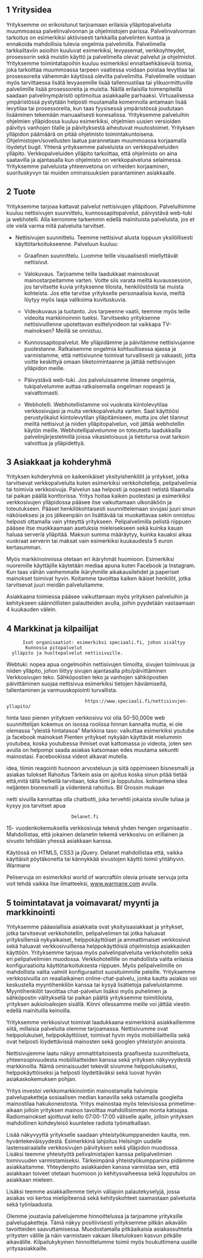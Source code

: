 ## 1 Yritysidea

Yrityksemme on erikoistunut tarjoamaan erilaisia ylläpitopalveluita muummoassa palvelinvalvonnan ja ohjelmistojen parissa. Palvelinvalvonnan tarkoitus on esimerkiksi aktiivisesti tarkkailla palvelinten kuntoa ja ennakoida mahdollisia tulevia ongelmia palvelimilla. Palvelimella tarkkailtaviin asioihin kuuluvat esimerkiksi, levyasemat, verkkoyhteydet, prosessorin sekä muistin käyttö ja palvelimella olevat palvelut ja ohjelmistot. Yrityksemme toimintatapoihin kuuluu esimerkiksi ennaltaehkäiseviä toimia, joka tarkoittaa muummoassa tarpeen vaatiessa voidaan poistaa levytilaa tai prosessoreita vähemmän käytössä olevilta palvelimilta. Palvelimelle voidaan myös tarvittaessa lisätä levyasemille lisää tallennustilaa tai ylikuormittuville palvelimille lisää prosessoreita ja muistia. Näillä erilaisilla toimenpiteillä saadaan palvelinympäristö optimoitua asiakkaalle parhaaksi. Virtuaalisessa ympäristössä pystytään helposti muutamalla komennolla antamaan lisää levytilaa tai prosessoreita, kun taas fyysisessä ympäristössä joudutaan lisääminen tekemään manuaalisesti konesalissa. Yrityksemme palveluihin ohjelmien ylläpidossa kuuluu esimerkiksi, ohjelmien uusien versioiden päivitys vanhojen tilalle ja päivityksestä aiheutuvat muutostoimet. Yrityksen ylläpidon päämäärä on pitää ohjelmisto toimintakuntoisena. Ohjelmistojen/sovellusten laatua parannetaan muummoassa korjaamalla löydetyt bugit. Yhtenä yrityksemme palveluista on verkkopalveluiden ylläpito. Verkkopalveluiden ylläpito tarkoittaa, että ohjelmisto on aina saatavilla ja ajantasalla kun ohjelmisto on verkkopalveluna selaimessa. Yrityksemme palveluista yhteenvetona on virheiden korjaaminen, suorituskyvyn tai muiden ominaisuuksien parantaminen asiakkaalle.



## 2 Tuote

Yrityksemme tarjoaa kattavat palvelut nettisivujen ylläpitoon. Palveluihimme kuuluu nettisivujen suunnittelu, kunnossapitopalvelut, päivystävä web-tuki ja webhotelli. Alla kerromme tarkemmin edellä mainituista palveluista, jos et ole vielä varma mitä palveluita tarvitset.

-	Nettisivujen suunnittelu. Teemme nettisivut alusta loppuun yksilöllisesti käyttötarkoitukseenne. Palveluun kuuluu:
        
	- Graafinen suunnittelu. Luomme teille visuaalisesti miellyttävät nettisivut.
        
	- Valokuvaus. Tarjoamme teille laadukkaat mainoskuvat mainostarpeitamme varten. Voitte siis varata meiltä kuvaussession, jos tarvitsette kuvia yrityksenne tiloista, henkilöstöstä tai muista kohteista. Jos ette tarvitse yritykselle personaalisia kuvia, meiltä löytyy myös laaja valikoima kuvituskuvia.
        
	- Videokuvaus ja tuotanto. Jos tarpeenne vaatii, teemme myös teille videoita markkinoinnin tueksi. Tarvitseeko yrityksenne nettisivuillenne upotettavan esittelyvideon tai vaikkapa TV-mainoksen? Meillä se onnistuu.
        
	- Kunnossapitopalvelut. Me ylläpidämme ja päivitämme nettisivujanne puolestanne. Ratkaisemme ongelmia kohtuullisessa ajassa ja varmistamme, että nettisivunne toimivat turvallisesti ja vakaasti, jotta voitte keskittyä omaan liiketoimintaanne ja jättää nettisivujen ylläpidon meille.
        
	- Päivystävä web-tuki. Jos palveluissamme ilmenee ongelmia, tukipalvelumme auttaa ratkaisemalla ongelman nopeasti ja vaivattomasti. 
        
	- Webhotelli. Webhotellistamme voi vuokrata kiintolevytilaa verkkosivujasi ja muita verkkopalveluita varten. Saat käyttöösi perustyökalut kiintolevytilan ylläpitämiseen, mutta jos olet tilannut meiltä nettisivut ja niiden ylläpitopalvelun, voit jättää webhotellin käytön meille. Webhotellipalvelumme on toteutettu laadukkailla palvelinjärjestelmillä joissa vikasietoisuus ja tietoturva ovat tarkoin valvottua ja ylläpidettyä.



## 3 Asiakkaat ja kohderyhmä

Yrityksen kohderyhmä on kaikenikäiset yksityishenkilöt ja yritykset, jotka tarvitsevat verkkopalveluita kuten esimerkiksi verkkohotelleja, pelipalvelimia tai toimivia verkkosivuja. Palvelun saa helposti ja nopeasti netistä tilaamalla tai paikan päällä konttorissa. Yritys hoitaa kaiken puolestasi ja esimerkiksi verkkosivujen ylläpidossa pääsee itse vaikuttamaan ulkonäköön ja toteutukseen. Pääset henkilökohtaisesti suunnittelemaan sivujasi juuri sinun näköiseksesi ja jos jälkeenpäin on lisättävää tai muokattavaa sekin onnistuu helposti ottamalla vain yhteyttä yritykseen. Pelipalvelimilla pelistä riippuen pääsee itse muokkaamaan asetuksia mieleisekseen sekä kuinka kauan haluaa serveriä ylläpitää. Maksun summa määräytyy, kuinka kauaksi aikaa vuokraat serverin tai maksat vain esimerkiksi kuukaudesta 5 euron kertasumman. 

Myös markkinoinnissa otetaan eri ikäryhmät huomioon. Esimerkiksi nuoremille käyttäjille käytetään mediaa apuna kuten Facebook ja Instagram. Kun taas vähän vanhemmalle ikäryhmille aikakausilehdet ja paperiset mainokset toimivat hyvin. Koitamme tavoittaa kaiken ikäiset henkilöt, jotka tarvitsevat juuri meidän palveluitamme. 

Asiakkaana toimiessa pääsee vaikuttamaan myös yrityksen palveluihin ja kehitykseen säännöllisten palautteiden avulla, joihin pyydetään vastaamaan 4 kuukauden välein.


## 4 Markkinat ja kilpailijat

          Isot organisaatiot: esimerkiksi speciaali.fi, johon sisältyy
           Kunnossa pitopalvelut
      ylläpito ja huoltopalvelut nettisivuille. 
   Webtuki: nopea apua ongelmoihin nettisivujen tiimoilta, sivujen                 toimivuus ja niiden ylläpito, johon liittyy sivujen ajantasalla pito/päivittäminen Verkkosivujen teko.  Sähköpostien teko ja vanhojen sähköpostien päivittäminen
  suojaa nettisivua esimerkiksi tietojen häviämiseltä, tallentaminen ja                                          varmuuskopiointi turvallista.
                             
                                 https://www.speciaali.fi/nettisivujen-yllapito/
   hinta taso pienen yrityksen verkkosivu voi olla 50-50,000e web suunnittelijan kokemus on isossa roolissa hinnan kannalta mutta, ei ole olemassa ”yleistä hintatasoa”
     Markkina taso:  vaikuttaa esimerkiksi youtube ja facebook mainokset
    Pienten yritykset nykyään käyttävät mielummin youtubea, koska  youtubessa ihmiset ovat kattomassa  jo videota, joten sen avulla on helpompi saada asiakas katsomaan edes muutama sekuntti mainostasi.  Facebookissa videot alkavat mutella.

idea, tiimin reagointi huonoon arvosteluun ja siitä oppimiseen
bisnesmalli ja asiakas tulokset 
Rahoitus
Tärkein asia on ajoitus koska sinun pitää tietää että,mitä tällä hetkellä tarvitaan, toka tiimi ja lopputulos. kolmantena idea
neljänten bisnesmalli ja viidentenä rahoitus.
Bil Grossin mukaan 
  

netti sivuilla kannattaa olla chatbotti, joka tervehtii jokaista sivulle tuliaa ja kysyy jos tarvitset apua

                            Delanet.fi
 15- vuodenkokemuksella verkkosivuja tekevä yhden hengen                                     organisaatio .   Mahdollistaa, että jokainen delanetin tekemä verkkosivu on erillainen ja sivusto tehdään yhessä asiakkaan kanssa.

Käytössä on HTML5, CSS3 ja jQuery.
Delanet mahdollistaa että,  vaikka käyttäisit pöytäkonetta tai kännykkää sivustojen käyttö toimii yhtähyvin.
Warmane

  Peliservuja on esimerkiksi world of warcraftiin olevia private servuja joita voit tehdä vaikka itse ilmatteeksi, www.warmane.com avulla.







## 5 toimintatavat ja voimavarat/ myynti ja markkinointi

Yrityksemme pääasiallisia asiakkaita ovat yksityisasiakkaat ja yritykset, jotka tarvitsevat verkkohotellin, pelipalvelimen tai jotka haluavat yrityksillensä nykyaikaiset, helppokäyttöiset ja ammattimaiset verkkosivut sekä haluavat verkkosivuillensa helppokäyttöisiä ohjelmistoja asiakkaiden käyttöön. Yrityksemme tarjoaa myös palvelinpalveluita verkkohotellin sekä eri pelipalvelimien muodossa. Verkkohotellille on mahdollista valita erilaisia konfiguraatioita käyttötarkoituksesta riippuen. Myös pelipalvelimille on mahdollista valita valmiit konfiguraatiot suosituimmille peleille. Yrityksemme verkkosivuilla on reaaliaikainen online-chat-palvelu, jonka kautta asiakas voi keskustella myyntihenkilön kanssa tai kysyä lisätietoja palveluistamme. Myyntihenkilöt tavoittaa chat-palvelun lisäksi myös puhelimen ja sähköpostin välityksellä tai paikan päältä yrityksemme toimitiloista, yrityksen aukioloaikojen sisällä. Kiinni ollessamme meille voi jättää viestin edellä mainituilla keinoilla. 

Yrityksemme verkkosivut toimivat laadukkaana esimerkkinä asiakkaillemme siitä, millaisia palveluita olemme tarjoamassa. Nettisivumme ovat helppolukuiset, helppokäyttöiset, toimivat hyvin myös mobiililaitteilla sekä ovat helposti löydettävissä mainosten sekä googlen yhteistyön ansiosta. 

Nettisivujemme laatu näkyy ammattitaitoisesta graafisesta suunnittelusta, yhteensopivuudesta mobiililaitteiden kanssa sekä yrityksen näkyvyydestä markkinoilla. Nämä ominaisuudet tekevät sivumme helppolukuiseksi, helppokäyttöiseksi ja helposti löydettäväksi sekä luovat hyvän asiakaskokemuksen pohjan. 

Yritys investoi verkkomarkkinointiin mainostamalla halvimpia palvelupaketteja sosiaalisen median kanavilla sekä ostamalla googlelta mainostilaa hakukoneistosta. Yritys mainostaa myös televisiossa primetime-aikaan jolloin yrityksen mainos tavoittaa mahdollisimman monta katsojaa. Radiomainokset ajoittuvat kello 07:00-17:00 väliselle ajalle, jolloin yrityksen mahdollinen kohdeyleisö kuuntelee radiota työmatkallaan.  

Lisää näkyvyyttä yritykselle saadaan yhteistyökumppaneiden kautta, mm. hyväntekeväisyydestä. Esimerkkinä lahjoitus Helsingin uudelle lastensairaalalle verkkosivujen päivityksen sekä ylläpidon muodossa. Lisäksi teemme yhteistyötä pelivalmistajien kanssa pelipalvelimien toimivuuden varmistamiseksi. Tärkeimpänä yhteistyökumppanina pidämme asiakkaitamme. Yhteydenpito asiakkaiden kanssa varmistaa sen, että asiakkaan toiveet otetaan huomioon jo kehitysvaiheessa sekä lopputulos on asiakkaan mieleen. 

Lisäksi teemme asiakkaillemme tietyin väliajoin palautekyselyjä, jossa asiakas voi kertoa mielipiteensä sekä kehityskohteet saamastaan palvelusta sekä työnlaadusta. 

Olemme joustavia palvelujemme hinnoittelussa ja tarjoamme yrityksille palvelupaketteja. Tämä näkyy positiivisesti yrityksemme pitkän aikavälin tavoitteiden saavuttamisessa. Muodostamalla pitkäaikaisia asiakassuhteita yritysten välille ja näin varmistaen vakaan liiketuloksen kasvun pitkälle aikavälille. Kilpailukykyinen hinnoittelumme toimii myös houkuttimena uusille yritysasiakkaille. 




